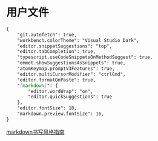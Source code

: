 # 用户文件

```markdown
{
    "git.autofetch": true,
    "workbench.colorTheme": "Visual Studio Dark",
    "editor.snippetSuggestions": "top",
    "editor.tabCompletion": true,
    "typescript.useCodeSnippetsOnMethodSuggest": true,
    "emmet.showSuggestionsAsSnippets": true,
    "atomKeymap.promptV3Features": true,
    "editor.multiCursorModifier": "ctrlCmd",
    "editor.formatOnPaste": true,
    "[markdown]": {
        "editor.wordWrap": "on",
        "editor.quickSuggestions": true
    },
    "editor.fontSize": 18,
    "markdown.preview.fontSize": 16,
}

```
[markdown书写风格指南](http://einverne.github.io/markdown-style-guide/zh.html)
